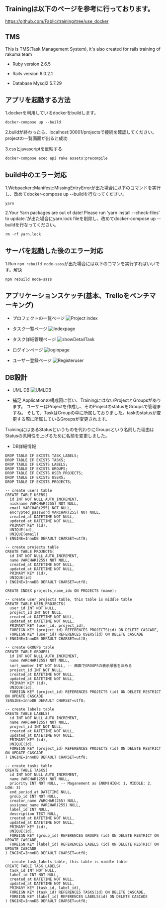 ## Trainingは以下のページを参考に行っております。
https://github.com/Fablic/training/tree/use_docker

## TMS

This is TMS(Task Management System), it's also created for rails training of rakuma team

* Ruby version
2.6.5

* Rails version
6.0.2.1

* Database
Mysql2
5.7.29

## アプリを起動する方法
1.dockerを利用しているdockerをbuildします。
```
docker-compose up --build
```
2.buildが終わったら、localhost:30001/projectsで接続を確認してください。projectの一覧画面が出ると成功

3.cssとjavascriptを反映する
```
docker-compose exec api rake assets:precompile
```


## build中のエラー対応
1.Webpacker::Manifest::MissingEntryErrorが出た場合に以下のコマンドを実行し、改めてdocker-compose up --buildを行なってください。

```
yarn
```

2.Your Yarn packages are out of date! Please run 'yarn install --check-files' to update.'が出た場合にyarn.lock fileを削除し、改めてdocker-compose up --buildを行なってください。

```
rm -rf yarn.lock
```

## サーバを起動した後のエラー対応
1.Run `npm rebuild node-sass`が出た場合には以下のコマンを実行すればいいです。解決

```
npm rebuild node-sass
```


## アプリケーションスケッチ(基本、Trelloをベンチマーキング)
- プロフェクトの一覧ページ
![Project index](https://user-images.githubusercontent.com/18366817/74903204-a5a9a580-53eb-11ea-9c71-341ba39146d0.jpg)

- タスク一覧ページ
![Indexpage](https://user-images.githubusercontent.com/18366817/74700095-ee275e80-5245-11ea-8db0-4a3854fe0393.jpg)

- タスク詳細管理ページ
![showDetailTask](https://user-images.githubusercontent.com/18366817/74700124-07300f80-5246-11ea-86fa-7903b050d241.jpg)

- ログインページ
![loginpage](https://user-images.githubusercontent.com/18366817/74700155-14e59500-5246-11ea-8355-119743c6c9a3.jpg)

- ユーザー登録ページ
![Registeruser](https://user-images.githubusercontent.com/18366817/74700174-2038c080-5246-11ea-8a9a-87abcfae025d.jpg)

## DB設計

- UML DB
![UMLDB](https://user-images.githubusercontent.com/18366817/75217971-082fe680-57dc-11ea-8d04-0241e5618aba.jpg)

- 補足
Applicationの構成図に伴い、TrainingにはないProjectとGroupsがあります。
ユーザーはProjectを作成し、そのProjectのstatusをGroupsで管理ますね。
そして、TaskはGroupの中に所属しておりました。taskのstatusが変更する際に所属しているGroupsが変更されます。

TrainingにはあるStatusというものを代わりにGroupsという名前した理由は
Statusの汎用性を上げるために名前を変更しました。

- DB詳細情報
```
DROP TABLE IF EXISTS TASK_LABELS;
DROP TABLE IF EXISTS TASKS;
DROP TABLE IF EXISTS LABELS;
DROP TABLE IF EXISTS GROUPS;
DROP TABLE IF EXISTS USER_PROJECTS;
DROP TABLE IF EXISTS USERS;
DROP TABLE IF EXISTS PROJECTS;

-- create users table
CREATE TABLE USERS(
  id INT NOT NULL AUTO_INCREMENT,
  nickname VARCHAR(255) NOT NULL,
  email VARCHAR(255) NOT NULL,
  encrypted_password VARCHAR(255) NOT NULL,
  created_at DATETIME NOT NULL,
  updated_at DATETIME NOT NULL,
  PRIMARY KEY (id),
  UNIQUE(id),
  UNIQUE(email)
) ENGINE=InnoDB DEFAULT CHARSET=utf8;

-- create projects table
CREATE TABLE PROJECTS(
  id INT NOT NULL AUTO_INCREMENT,
  name VARCHAR(255) NOT NULL,
  created_at DATETIME NOT NULL,
  updated_at DATETIME NOT NULL,
  PRIMARY KEY (id),
  UNIQUE(id)
) ENGINE=InnoDB DEFAULT CHARSET=utf8;

CREATE INDEX projects_name_idx ON PROJECTS (name);

-- create user_projects table, this table is middle table
CREATE TABLE USER_PROJECTS(
  user_id INT NOT NULL,
  project_id INT NOT NULL,
  created_at DATETIME NOT NULL,
  updated_at DATETIME NOT NULL,
  PRIMARY KEY (user_id, project_id),
  FOREIGN KEY (project_id) REFERENCES PROJECTS(id) ON DELETE CASCADE,
  FOREIGN KEY (user_id) REFERENCES USERS(id) ON DELETE CASCADE
) ENGINE=InnoDB DEFAULT CHARSET=utf8;

-- create GROUPS table
CREATE TABLE GROUPS(
  id INT NOT NULL AUTO_INCREMENT,
  name VARCHAR(255) NOT NULL,
  sort_number INT NOT NULL, -- 画面でGROUPSの表示順番を決める
  project_id INT NOT NULL,
  created_at DATETIME NOT NULL,
  updated_at DATETIME NOT NULL,
  PRIMARY KEY (id),
  UNIQUE(id),
  FOREIGN KEY (project_id) REFERENCES PROJECTS (id) ON DELETE RESTRICT ON UPDATE CASCADE
)ENGINE=InnoDB DEFAULT CHARSET=utf8;

-- create labels table
CREATE TABLE LABELS(
  id INT NOT NULL AUTO_INCREMENT,
  name VARCHAR(255) NOT NULL,
  project_id INT NOT NULL,
  created_at DATETIME NOT NULL,
  updated_at DATETIME NOT NULL,
  PRIMARY KEY (id),
  UNIQUE(id),
  FOREIGN KEY (project_id) REFERENCES PROJECTS (id) ON DELETE RESTRICT ON UPDATE CASCADE
) ENGINE=InnoDB DEFAULT CHARSET=utf8;

-- create tasks table
CREATE TABLE TASKS(
  id INT NOT NULL AUTO_INCREMENT,
  name VARCHAR(255) NOT NULL,
  priority INT NOT NULL, -- Maganement as ENUM(HIGH: 1, MIDDLE: 2, LOW: 3)
  end_period_at DATETIME NULL,
  group_id INT NOT NULL,
  creator_name VARCHAR(255) NULL,
  assignee_name VARCHAR(255) NULL,
  label_id INT NULL,
  description TEXT NULL,
  created_at DATETIME NOT NULL,
  updated_at DATETIME NOT NULL,
  PRIMARY KEY (id),
  UNIQUE(id),
  FOREIGN KEY (group_id) REFERENCES GROUPS (id) ON DELETE RESTRICT ON UPDATE CASCADE,
  FOREIGN KEY (label_id) REFERENCES LABELS (id) ON DELETE RESTRICT ON UPDATE CASCADE
) ENGINE=InnoDB DEFAULT CHARSET=utf8;

-- create task_labels table, this table is middle table
CREATE TABLE TASK_LABELS(
  task_id INT NOT NULL,
  label_id INT NOT NULL,
  created_at DATETIME NOT NULL,
  updated_at DATETIME NOT NULL,
  PRIMARY KEY (task_id, label_id),
  FOREIGN KEY (task_id) REFERENCES TASKS(id) ON DELETE CASCADE,
  FOREIGN KEY (label_id) REFERENCES LABELS(id) ON DELETE CASCADE
) ENGINE=InnoDB DEFAULT CHARSET=utf8;

```
